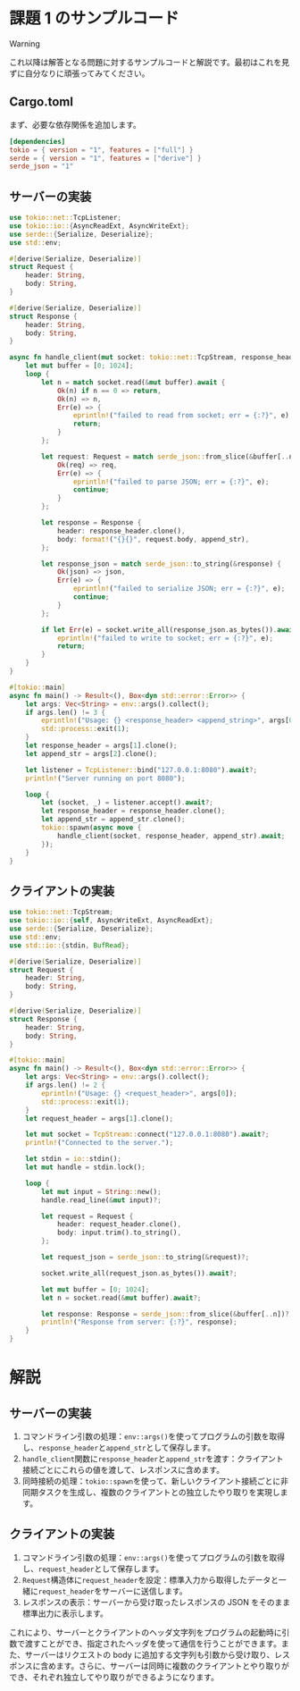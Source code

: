 # 課題 1 のサンプルコード

> [!WARNING]
> これ以降は解答となる問題に対するサンプルコードと解説です。最初はこれを見ずに自分なりに頑張ってみてください。

## Cargo.toml

まず、必要な依存関係を追加します。

```toml
[dependencies]
tokio = { version = "1", features = ["full"] }
serde = { version = "1", features = ["derive"] }
serde_json = "1"
```

## サーバーの実装

```rust
use tokio::net::TcpListener;
use tokio::io::{AsyncReadExt, AsyncWriteExt};
use serde::{Serialize, Deserialize};
use std::env;

#[derive(Serialize, Deserialize)]
struct Request {
    header: String,
    body: String,
}

#[derive(Serialize, Deserialize)]
struct Response {
    header: String,
    body: String,
}

async fn handle_client(mut socket: tokio::net::TcpStream, response_header: String, append_str: String) {
    let mut buffer = [0; 1024];
    loop {
        let n = match socket.read(&mut buffer).await {
            Ok(n) if n == 0 => return,
            Ok(n) => n,
            Err(e) => {
                eprintln!("failed to read from socket; err = {:?}", e);
                return;
            }
        };

        let request: Request = match serde_json::from_slice(&buffer[..n]) {
            Ok(req) => req,
            Err(e) => {
                eprintln!("failed to parse JSON; err = {:?}", e);
                continue;
            }
        };

        let response = Response {
            header: response_header.clone(),
            body: format!("{}{}", request.body, append_str),
        };

        let response_json = match serde_json::to_string(&response) {
            Ok(json) => json,
            Err(e) => {
                eprintln!("failed to serialize JSON; err = {:?}", e);
                continue;
            }
        };

        if let Err(e) = socket.write_all(response_json.as_bytes()).await {
            eprintln!("failed to write to socket; err = {:?}", e);
            return;
        }
    }
}

#[tokio::main]
async fn main() -> Result<(), Box<dyn std::error::Error>> {
    let args: Vec<String> = env::args().collect();
    if args.len() != 3 {
        eprintln!("Usage: {} <response_header> <append_string>", args[0]);
        std::process::exit(1);
    }
    let response_header = args[1].clone();
    let append_str = args[2].clone();

    let listener = TcpListener::bind("127.0.0.1:8080").await?;
    println!("Server running on port 8080");

    loop {
        let (socket, _) = listener.accept().await?;
        let response_header = response_header.clone();
        let append_str = append_str.clone();
        tokio::spawn(async move {
            handle_client(socket, response_header, append_str).await;
        });
    }
}
```

## クライアントの実装

```rust
use tokio::net::TcpStream;
use tokio::io::{self, AsyncWriteExt, AsyncReadExt};
use serde::{Serialize, Deserialize};
use std::env;
use std::io::{stdin, BufRead};

#[derive(Serialize, Deserialize)]
struct Request {
    header: String,
    body: String,
}

#[derive(Serialize, Deserialize)]
struct Response {
    header: String,
    body: String,
}

#[tokio::main]
async fn main() -> Result<(), Box<dyn std::error::Error>> {
    let args: Vec<String> = env::args().collect();
    if args.len() != 2 {
        eprintln!("Usage: {} <request_header>", args[0]);
        std::process::exit(1);
    }
    let request_header = args[1].clone();

    let mut socket = TcpStream::connect("127.0.0.1:8080").await?;
    println!("Connected to the server.");

    let stdin = io::stdin();
    let mut handle = stdin.lock();

    loop {
        let mut input = String::new();
        handle.read_line(&mut input)?;

        let request = Request {
            header: request_header.clone(),
            body: input.trim().to_string(),
        };

        let request_json = serde_json::to_string(&request)?;

        socket.write_all(request_json.as_bytes()).await?;

        let mut buffer = [0; 1024];
        let n = socket.read(&mut buffer).await?;

        let response: Response = serde_json::from_slice(&buffer[..n])?;
        println!("Response from server: {:?}", response);
    }
}
```

# 解説

## サーバーの実装

1. コマンドライン引数の処理：`env::args()`を使ってプログラムの引数を取得し、`response_header`と`append_str`として保存します。
2. `handle_client`関数に`response_header`と`append_str`を渡す：クライアント接続ごとにこれらの値を渡して、レスポンスに含めます。
3. 同時接続の処理：`tokio::spawn`を使って、新しいクライアント接続ごとに非同期タスクを生成し、複数のクライアントとの独立したやり取りを実現します。

## クライアントの実装

1. コマンドライン引数の処理：`env::args()`を使ってプログラムの引数を取得し、`request_header`として保存します。
2. `Request`構造体に`request_header`を設定：標準入力から取得したデータと一緒に`request_header`をサーバーに送信します。
3. レスポンスの表示：サーバーから受け取ったレスポンスの JSON をそのまま標準出力に表示します。

これにより、サーバーとクライアントのヘッダ文字列をプログラムの起動時に引数で渡すことができ、指定されたヘッダを使って通信を行うことができます。また、サーバーはリクエストの body に追加する文字列も引数から受け取り、レスポンスに含めます。さらに、サーバーは同時に複数のクライアントとやり取りができ、それぞれ独立してやり取りができるようになります。
